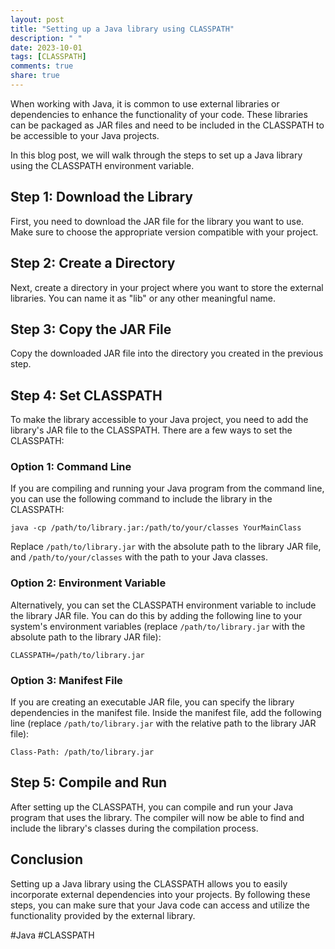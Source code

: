 ```yaml
---
layout: post
title: "Setting up a Java library using CLASSPATH"
description: " "
date: 2023-10-01
tags: [CLASSPATH]
comments: true
share: true
---
```


When working with Java, it is common to use external libraries or dependencies to enhance the functionality of your code. These libraries can be packaged as JAR files and need to be included in the CLASSPATH to be accessible to your Java projects.

In this blog post, we will walk through the steps to set up a Java library using the CLASSPATH environment variable.

## Step 1: Download the Library

First, you need to download the JAR file for the library you want to use. Make sure to choose the appropriate version compatible with your project.

## Step 2: Create a Directory

Next, create a directory in your project where you want to store the external libraries. You can name it as "lib" or any other meaningful name.

## Step 3: Copy the JAR File

Copy the downloaded JAR file into the directory you created in the previous step.

## Step 4: Set CLASSPATH

To make the library accessible to your Java project, you need to add the library's JAR file to the CLASSPATH. There are a few ways to set the CLASSPATH:

### Option 1: Command Line

If you are compiling and running your Java program from the command line, you can use the following command to include the library in the CLASSPATH:

```plaintext
java -cp /path/to/library.jar:/path/to/your/classes YourMainClass
```

Replace `/path/to/library.jar` with the absolute path to the library JAR file, and `/path/to/your/classes` with the path to your Java classes.

### Option 2: Environment Variable

Alternatively, you can set the CLASSPATH environment variable to include the library JAR file. You can do this by adding the following line to your system's environment variables (replace `/path/to/library.jar` with the absolute path to the library JAR file):

```plaintext
CLASSPATH=/path/to/library.jar
```

### Option 3: Manifest File

If you are creating an executable JAR file, you can specify the library dependencies in the manifest file. Inside the manifest file, add the following line (replace `/path/to/library.jar` with the relative path to the library JAR file):

```plaintext
Class-Path: /path/to/library.jar
```

## Step 5: Compile and Run

After setting up the CLASSPATH, you can compile and run your Java program that uses the library. The compiler will now be able to find and include the library's classes during the compilation process.

## Conclusion

Setting up a Java library using the CLASSPATH allows you to easily incorporate external dependencies into your projects. By following these steps, you can make sure that your Java code can access and utilize the functionality provided by the external library.

#Java #CLASSPATH